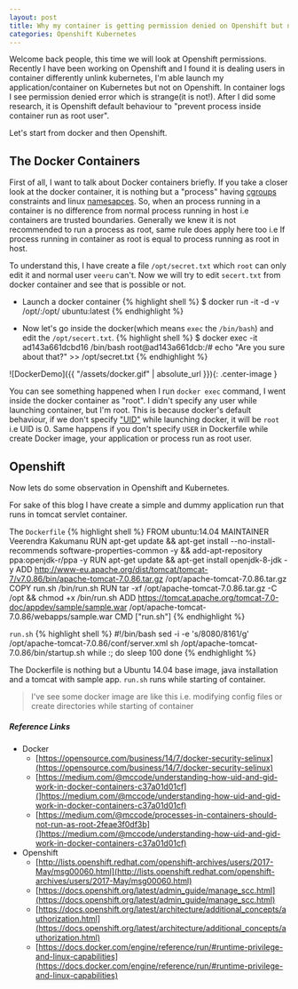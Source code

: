 ```yaml
---
layout: post
title: Why my container is getting permission denied on Openshift but not on Kubernetes?
categories: Openshift Kubernetes
---
```


Welcome back people, this time we will look at Openshift permissions. Recently I have been working on Openshift and I found it is dealing users in container differently unlink kubernetes, I'm able launch my application/container on Kubernetes but not on Openshift. In container logs I see permission denied error which is strange(it is not!). After I did some research, it is Openshift default behaviour to "prevent process inside container run as root user".

Let's start from docker and then Openshift.  

## The Docker Containers
First of all, I want to talk about Docker containers briefly. If you take a closer look at the docker container, it is nothing but a "process" having [cgroups](https://en.wikipedia.org/wiki/Cgroups) constraints and linux [namesapces](https://en.wikipedia.org/wiki/Linux_namespaces). So, when an process running in a container is no difference from normal process running in host i.e containers are trusted boundaries. Generally we knew it is not recommended to run a process as root, same rule does apply here too i.e If process running in container as root is equal to process running as root in host.  

To understand this, I have create a file `/opt/secret.txt` which `root` can only edit it and normal user `veeru` can't. Now we will try to edit `secert.txt` from docker container and see that is possible or not.

* Launch a docker container
{% highlight shell %}
$ docker run -it -d -v /opt/:/opt/ ubuntu:latest
{% endhighlight %}

* Now let's go inside the docker(which means `exec` the `/bin/bash`) and edit the `/opt/secert.txt`. 
{% highlight shell %}
$ docker exec -it ad143a661dcbd16 /bin/bash
root@ad143a661dcb:/# echo "Are you sure about that?" >> /opt/secret.txt
{% endhighlight %}

![DockerDemo]({{ "/assets/docker.gif" | absolute_url }}){: .center-image } 



You can see something happened when I run `docker exec` command, I went inside the docker container as "root". I didn't specify any user while launching container, but I'm root. This is because docker's default behaviour, if we don't specify ["UID"](http://www.linfo.org/uid.html) while launching docker, it will be `root` i.e UID is 0. Same happens if you don't specify `USER` in Dockerfile while create Docker image, your application or process run as root user.

## Openshift
Now lets do some observation in Openshift and Kubernetes.

For sake of this blog I have create a simple and dummy application run that runs in tomcat servlet container.

The `Dockerfile`
{% highlight shell %}
FROM ubuntu:14.04
MAINTAINER Veerendra Kakumanu
RUN apt-get update && apt-get install --no-install-recommends software-properties-common -y && add-apt-repository ppa:openjdk-r/ppa -y
RUN apt-get update && apt-get install openjdk-8-jdk -y
ADD http://www-eu.apache.org/dist/tomcat/tomcat-7/v7.0.86/bin/apache-tomcat-7.0.86.tar.gz /opt/apache-tomcat-7.0.86.tar.gz
COPY run.sh /bin/run.sh
RUN tar -xf /opt/apache-tomcat-7.0.86.tar.gz -C /opt && chmod +x /bin/run.sh
ADD https://tomcat.apache.org/tomcat-7.0-doc/appdev/sample/sample.war /opt/apache-tomcat-7.0.86/webapps/sample.war
CMD ["run.sh"]
{% endhighlight %}

`run.sh`
{% highlight shell %}
#!/bin/bash
sed -i -e 's/8080/8161/g' /opt/apache-tomcat-7.0.86/conf/server.xml
sh /opt/apache-tomcat-7.0.86/bin/startup.sh
while :;
do
  sleep 100
done
{% endhighlight %}

The Dockerfile is nothing but a Ubuntu 14.04 base image, java installation and a tomcat with sample app. `run.sh` runs while starting of container. 

>I've see some docker image are like this i.e. modifying config files or create directories while starting of container 

##### Reference Links
* Docker
  * [https://opensource.com/business/14/7/docker-security-selinux](https://opensource.com/business/14/7/docker-security-selinux)
  * [https://medium.com/@mccode/understanding-how-uid-and-gid-work-in-docker-containers-c37a01d01cf](]https://medium.com/@mccode/understanding-how-uid-and-gid-work-in-docker-containers-c37a01d01cf)
  * [https://medium.com/@mccode/processes-in-containers-should-not-run-as-root-2feae3f0df3b](]https://medium.com/@mccode/understanding-how-uid-and-gid-work-in-docker-containers-c37a01d01cf)
* Openshift 
  * [http://lists.openshift.redhat.com/openshift-archives/users/2017-May/msg00060.html](http://lists.openshift.redhat.com/openshift-archives/users/2017-May/msg00060.html)
  * [https://docs.openshift.org/latest/admin_guide/manage_scc.html](https://docs.openshift.org/latest/admin_guide/manage_scc.html)
  * [https://docs.openshift.org/latest/architecture/additional_concepts/authorization.html](https://docs.openshift.org/latest/architecture/additional_concepts/authorization.html)
  * [https://docs.docker.com/engine/reference/run/#runtime-privilege-and-linux-capabilities](https://docs.docker.com/engine/reference/run/#runtime-privilege-and-linux-capabilities)